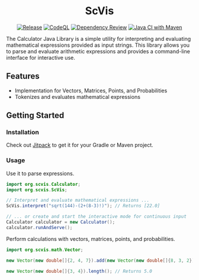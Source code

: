 <h1 align=center>ScVis</h1>

<p align=center>
<a href="https://jitpack.io/#kiyotoko/scvis"><img src="https://jitpack.io/v/karl-zschiebsch/scvis.svg" alt="Release"></a>
<a href="https://github.com/karl-zschiebsch/scvis/actions/workflows/codeql.yml"><img src="https://github.com/karl-zschiebsch/scvis/actions/workflows/codeql.yml/badge.svg" alt="CodeQL"></a>
<a href="https://github.com/karl-zschiebsch/scvis/actions/workflows/dependency-review.yml"><img src="https://github.com/karl-zschiebsch/scvis/actions/workflows/dependency-review.yml/badge.svg" alt="Dependency Review"></a>
<a href="https://github.com/karl-zschiebsch/scvis/actions/workflows/maven.yml"><img src="https://github.com/karl-zschiebsch/scvis/actions/workflows/maven.yml/badge.svg" alt="Java CI with Maven"></a>
</p>

The Calculator Java Library is a simple utility for interpreting and evaluating mathematical expressions provided as input strings. This library allows you to parse and evaluate arithmetic expressions and provides a command-line interface for interactive use.

## Features

- Implementation for Vectors, Matrices, Points, and Probabilities
- Tokenizes and evaluates mathematical expressions

## Getting Started

### Installation

Check out [Jitpack](https://jitpack.io/#karl-zschiebsch/scvis) to get it for your Gradle or Maven project.

### Usage

Use it to parse expressions.
```java
import org.scvis.Calculator;
import org.scvis.ScVis;

// Interpret and evaluate mathematical expressions ...
ScVis.interpret("sqrt(144)-(2+(8-3)!)"); // Returns [22.0]

// ... or create and start the interactive mode for continuous input
Calculator calculator = new Calculator();
calculator.runAndServe();
```

Perform calculations with vectors, matrices, points, and probabilities.
```java
import org.scvis.math.Vector;

new Vector(new double[]{2, 4, 7}).add(new Vector(new double[]{8, 3, 2})); // Returns [10, 7, 9]

new Vector(new double[]{3, 4}).length(); // Returns 5.0
```